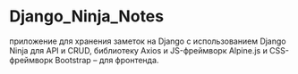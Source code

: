 # Django_Ninja_Notes
приложение для хранения заметок на Django с использованием Django Ninja для API и CRUD, библиотеку Axios и JS-фреймворк Alpine.js и CSS-фреймворк Bootstrap – для фронтенда.
